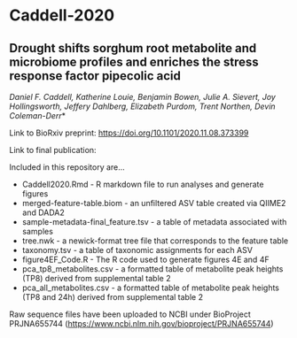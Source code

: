 # Caddell-2020
## Drought shifts sorghum root metabolite and microbiome profiles and enriches the stress response factor pipecolic acid

*Daniel F. Caddell, Katherine Louie, Benjamin Bowen, Julie A. Sievert, Joy Hollingsworth, Jeffery Dahlberg, Elizabeth Purdom, Trent Northen, Devin Coleman-Derr**

Link to BioRxiv preprint: https://doi.org/10.1101/2020.11.08.373399

Link to final publication:

Included in this repository are...
+ Caddell2020.Rmd - R markdown file to run analyses and generate figures
+ merged-feature-table.biom - an unfiltered ASV table created via QIIME2 and DADA2
+ sample-metadata-final_feature.tsv - a table of metadata associated with samples
+ tree.nwk - a newick-format tree file that corresponds to the feature table
+ taxonomy.tsv - a table of taxonomic assignments for each ASV
+ figure4EF_Code.R - The R code used to generate figures 4E and 4F
+ pca_tp8_metabolites.csv - a formatted table of metabolite peak heights (TP8) derived from supplemental table 2
+ pca_all_metabolites.csv - a formatted table of metabolite peak heights (TP8 and 24h) derived from supplemental table 2

Raw sequence files have been uploaded to NCBI under BioProject PRJNA655744 (https://www.ncbi.nlm.nih.gov/bioproject/PRJNA655744)
